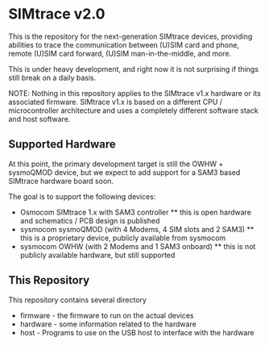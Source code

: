 SIMtrace v2.0
=============

This is the repository for the next-generation SIMtrace devices,
providing abilities to trace the communication between (U)SIM card and
phone, remote (U)SIM card forward, (U)SIM man-in-the-middle, and more.

This is under heavy development, and right now it is not surprising if
things still break on a daily basis.

NOTE: Nothing in this repository applies to the SIMtrace v1.x hardware
or its associated firmware.  SIMtrace v1.x is based on a different CPU /
microcontroller architecture and uses a completely different software
stack and host software.

Supported Hardware
------------------

At this point, the primary development target is still the OWHW + sysmoQMOD
device, but we expect to add support for a SAM3 based SIMtrace hardware
board soon.

The goal is to support the following devices:

* Osmocom SIMtrace 1.x with SAM3 controller
** this is open hardware and schematics / PCB design is published
* sysmocom sysmoQMOD (with 4 Modems,  4 SIM slots and 2 SAM3)
** this is a proprietary device, publicly available from sysmocom
* sysmocom OWHW (with 2 Modems and 1 SAM3 onboard)
** this is not publicly available hardware, but still supported

This Repository
---------------

This repository contains several directory

* firmware - the firmware to run on the actual devices
* hardware - some information related to the hardware
* host - Programs to use on the USB host to interface with the hardware
